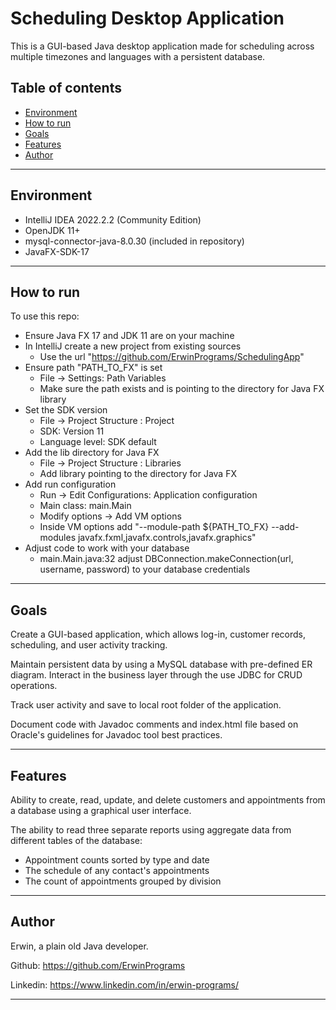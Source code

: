 # Scheduling Desktop Application

This is a GUI-based Java desktop application made for scheduling across multiple timezones and languages with a persistent database.

## Table of contents
- [Environment](#environment)
- [How to run](#how-to-run)
- [Goals](#goals)
- [Features](#features)
- [Author](#author)

---

## Environment
- IntelliJ IDEA 2022.2.2 (Community Edition)
- OpenJDK 11+
- mysql-connector-java-8.0.30 (included in repository)
- JavaFX-SDK-17

---

## How to run
To use this repo:
- Ensure Java FX 17 and JDK 11 are on your machine
- In IntelliJ create a new project from existing sources
  - Use the url "https://github.com/ErwinPrograms/SchedulingApp"
- Ensure path "PATH_TO_FX" is set
  - File -> Settings: Path Variables
  - Make sure the path exists and is pointing to the directory for Java FX library
- Set the SDK version
  - File -> Project Structure : Project
  - SDK: Version 11
  - Language level: SDK default
- Add the lib directory for Java FX
  - File -> Project Structure : Libraries
  - Add library pointing to the directory for Java FX
- Add run configuration
  - Run -> Edit Configurations: Application configuration
  - Main class: main.Main
  - Modify options -> Add VM options
  - Inside VM options add "--module-path ${PATH_TO_FX} --add-modules javafx.fxml,javafx.controls,javafx.graphics"
- Adjust code to work with your database 
  - main.Main.java:32 adjust DBConnection.makeConnection(url, username, password) to your database credentials
---

## Goals
Create a GUI-based application, which allows log-in, customer records, scheduling, and user activity tracking.

Maintain persistent data by using a MySQL database with pre-defined ER diagram. Interact in the business layer through the use JDBC for CRUD operations.

Track user activity and save to local root folder of the application.

Document code with Javadoc comments and index.html file based on Oracle's guidelines for Javadoc tool best practices.

---

## Features
Ability to create, read, update, and delete customers and appointments from a database using a graphical user interface.

The ability to read three separate reports using aggregate data from different tables of the database:
- Appointment counts sorted by type and date
- The schedule of any contact's appointments
- The count of appointments grouped by division

---

## Author
Erwin, a plain old Java developer.

Github: https://github.com/ErwinPrograms

Linkedin: https://www.linkedin.com/in/erwin-programs/

---